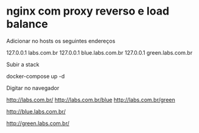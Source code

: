 # nginx com proxy reverso e load balance

Adicionar no hosts os seguintes endereços

127.0.0.1   labs.com.br
127.0.0.1   blue.labs.com.br
127.0.0.1   green.labs.com.br

Subir a stack

docker-compose up -d

Digitar no navegador

http://labs.com.br/
http://labs.com.br/blue
http://labs.com.br/green

http://blue.labs.com.br/

http://green.labs.com.br/
